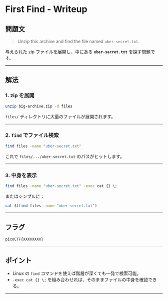 # First Find - Writeup

## 問題文

> Unzip this archive and find the file named `uber-secret.txt`.

与えられた zip ファイルを展開し、中にある **`uber-secret.txt`** を探す問題です。

---

## 解法

### 1. zip を展開

```bash
unzip big-archive.zip -d files
```

`files/` ディレクトリに大量のファイルが展開されます。

---

### 2. `find` でファイル検索

```bash
find files -name "uber-secret.txt"
```

これで `files/.../uber-secret.txt` のパスがヒットします。

---

### 3. 中身を表示

```bash
find files -name "uber-secret.txt" -exec cat {} \;
```

またはシンプルに：

```bash
cat $(find files -name "uber-secret.txt")
```

---

## フラグ

```
picoCTF{XXXXXXXX}
```

---

## ポイント

- Linux の `find` コマンドを使えば階層が深くても一発で検索可能。
- `-exec cat {} \;` を組み合わせれば、そのままファイルの中身を確認できる。

---
